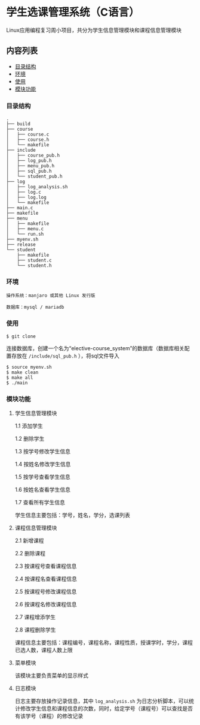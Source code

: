 # 学生选课管理系统（C语言）

Linux应用编程复习周小项目，共分为学生信息管理模块和课程信息管理模块


## 内容列表
- [目录结构](#目录结构)
- [环境](#环境)
- [使用](#使用)
- [模块功能](#模块功能)


### 目录结构

```
.
├── build
├── course
│   ├── course.c
│   ├── course.h
│   └── makefile
├── include
│   ├── course_pub.h
│   ├── log_pub.h
│   ├── menu_pub.h
│   ├── sql_pub.h
│   └── student_pub.h
├── log
│   ├── log_analysis.sh
│   ├── log.c
│   ├── log.log
│   └── makefile
├── main.c
├── makefile
├── menu
│   ├── makefile
│   ├── menu.c
│   └── run.sh
├── myenv.sh
├── release
└── student
    ├── makefile
    ├── student.c
    └── student.h

```

### 环境
```
操作系统：manjaro 或其他 Linux 发行版

数据库：mysql / mariadb

```
### 使用
```
$ git clone 
```

连接数据库，创建一个名为“elective-course_system”的数据库（数据库相关配置存放在 ```/include/sql_pub.h``` ），将sql文件导入

```
$ source myenv.sh
$ make clean
$ make all
$ ./main
```


### 模块功能
1. 学生信息管理模块
    
    1.1 添加学生
    
    1.2 删除学生

    1.3 按学号修改学生信息

    1.4 按姓名修改学生信息

    1.5 按学号查看学生信息

    1.6 按姓名查看学生信息

    1.7 查看所有学生信息

    学生信息主要包括：学号，姓名，学分，选课列表

2. 课程信息管理模块
    
    2.1 新增课程

    2.2 删除课程

    2.3 按课程号查看课程信息

    2.4 按课程名查看课程信息

    2.5 按课程号修改课程信息

    2.6 按课程名修改课程信息

    2.7 课程增添学生

    2.8 课程删除学生
    
    课程信息主要包括：课程编号，课程名称，课程性质，授课学时，学分，课程已选人数，课程人数上限

3. 菜单模块

    该模块主要负责菜单的显示样式

4. 日志模块

    日志主要存放操作记录信息，其中 ``` log_analysis.sh ``` 为日志分析脚本，可以统计修改学生信息和课程信息的次数，同时，给定学号（课程号）可以查找是否有该学号（课程）的修改记录


